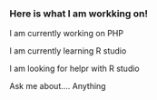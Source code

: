 ### Here is what I am workking on! 

I am currently working on PHP

I am currently learning R studio

I am looking for helpr with R studio

Ask me about.... Anything
